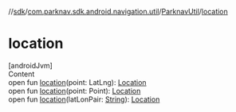 //[sdk](../../../index.md)/[com.parknav.sdk.android.navigation.util](../index.md)/[ParknavUtil](index.md)/[location](location.md)



# location  
[androidJvm]  
Content  
open fun [location](location.md)(point: LatLng): [Location](https://developer.android.com/reference/kotlin/android/location/Location.html)  
open fun [location](location.md)(point: Point): [Location](https://developer.android.com/reference/kotlin/android/location/Location.html)  
open fun [location](location.md)(latLonPair: [String](https://developer.android.com/reference/kotlin/java/lang/String.html)): [Location](https://developer.android.com/reference/kotlin/android/location/Location.html)  



